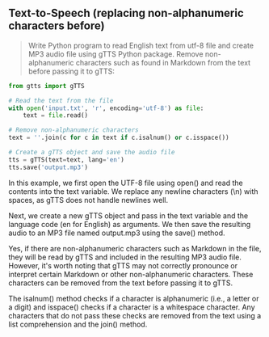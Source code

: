 ## Text-to-Speech (replacing non-alphanumeric characters before) 

> Write Python program to read English text from utf-8 file and create MP3 audio file using gTTS Python package. Remove non-alphanumeric characters such as found in Markdown from the text before passing it to gTTS:

```python
from gtts import gTTS

# Read the text from the file
with open('input.txt', 'r', encoding='utf-8') as file:
    text = file.read()

# Remove non-alphanumeric characters
text = ''.join(c for c in text if c.isalnum() or c.isspace())

# Create a gTTS object and save the audio file
tts = gTTS(text=text, lang='en')
tts.save('output.mp3')
``` 

In this example, we first open the UTF-8 file using open() and read the contents into the text variable. We replace any newline characters (\n) with spaces, as gTTS does not handle newlines well.

Next, we create a new gTTS object and pass in the text variable and the language code (en for English) as arguments. We then save the resulting audio to an MP3 file named output.mp3 using the save() method.

Yes, if there are non-alphanumeric characters such as Markdown in the file, they will be read by gTTS and included in the resulting MP3 audio file. However, it's worth noting that gTTS may not correctly pronounce or interpret certain Markdown or other non-alphanumeric characters. These characters can be removed from the text before passing it to gTTS.

The isalnum() method checks if a character is alphanumeric (i.e., a letter or a digit) and isspace() checks if a character is a whitespace character. Any characters that do not pass these checks are removed from the text using a list comprehension and the join() method.
